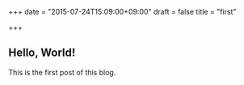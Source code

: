 +++
date = "2015-07-24T15:09:00+09:00"
draft = false
title = "first"

+++

## Hello, World!

This is the first post of this blog.
